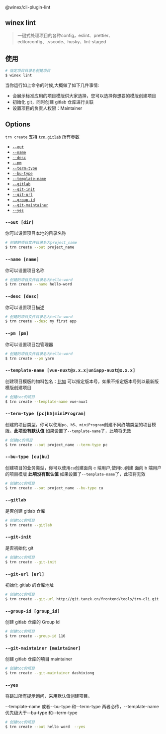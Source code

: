 @winex/cli-plugin-lint


## winex lint

> 一键式处理项目的各种config，eslint、prettier、editorconfig、.vscode、husky、lint-staged

## 使用

```bash
# 指定项目目录名创建项目
$ winex lint
```

当你运行如上命令的时候,大概做了如下几件事情:

- 会展示标准应用的项目模版供大家选择，您可以选择你想要的模版创建项目
- 初始化 git，同时创建 gitlab 仓库进行关联
- 设置项目的负责人权限：Maintainer

## Options

`trn create` 支持 [`trn gitlab`](#/gitlab) 所有参数

- [`--out`](#--out-dir)
- [`--name`](#--name-name)
- [`--desc`](#--desc-desc)
- [`--pm`](#--pm-pm)
- [`--term-type`](#--term-type-pch5webapp)
- [`--bu-type`](#--bu-type-toctob)
- [`--template-name`](#--template-name-vue-nuxtuniappnuxt)
- [`--gitlab`](#--gitlab)
- [`--git-init`](#--git-init)
- [`--git-url`](#--git-url-url)
- [`--group-id`](#--group-id-group_id)
- [`--git-maintainer`](#--git-maintainer-maintainer)
- [`--yes`](#--yes)

### `--out [dir]`

你可以设置项目本地的目录名称

```bash
# 创建的项目文件目录名为project_name
$ trn create --out project_name
```

### `--name [name]`

你可以设置项目名称

```bash
# 创建的项目文件目录名为hello-word
$ trn create --name hello-word
```

### `--desc [desc]`

你可以设置项目描述

```bash
# 创建的项目文件目录名为hello-word
$ trn create --desc my first app
```

### `--pm [pm]`

你可以设置项目包管理器

```bash
# 创建的项目文件目录名为hello-word
$ trn create --pm yarn
```

### `--template-name [vue-nuxt@x.x.x|uniapp-nuxt@x.x.x]`

创建项目模版的物料包名：[比如](http://git.tanzk.cn/frontend/tzedu-lab/pc-customer/blob/master/scaffolds/vue-nuxt/package.json#L2)
可以指定版本号，如果不指定版本号则以最新版模版创建项目

```bash
# 创建toc的项目
$ trn create --template-name vue-nuxt
```

### `--term-type [pc|h5|miniProgram]`

创建的项目类型，你可以使用`pc`、`h5`、`miniProgram`创建不同终端类型的项目模版。**此项没有默认值** 如果设置了`--template-name`了，此项将无效

```bash
# 创建pc的项目
$ trn create --out project_name --term-type pc
```

### `--bu-type [cu|bu]`

创建项目的业务类型，你可以使用`cu`创建面向 c 端用户,使用`bu`创建 面向 b 端用户的项目模版 **此项没有默认值** 如果设置了`--template-name`了，此项将无效

```bash
# 创建toc的项目
$ trn create --out project_name --bu-type cu
```

### `--gitlab`

是否创建 gitlab 仓库

```bash
# 创建toc的项目
$ trn create --gitlab
```

### `--git-init`

是否初始化 git

```bash
# 创建toc的项目
$ trn create --git-init
```

### `--git-url [url]`

初始化 gitlab 的仓库地址

```bash
# 创建toc的项目
$ trn create --git-url http://git.tanzk.cn/frontend/tools/trn-cli.git
```

### `--group-id [group_id]`

创建 gitlab 仓库的 Group Id

```bash
# 创建toc的项目
$ trn create --group-id 116
```

### `--git-maintainer [maintainer]`

创建 gitlab 仓库的项目 maintainer

```bash
# 创建toc的项目
$ trn create --git-maintainer dashixiong
```

### `--yes`

将跳过所有提示询问，采用默认值创建项目。

--template-name 或者--bu-type 和--term-type 两者必传，--template-name 优先级大于--bu-type 和--term-type

```bash
# 创建toc的项目
$ trn create --out hello word  --yes
```
